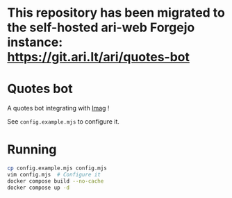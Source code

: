 # This repository has been migrated to the self-hosted ari-web Forgejo instance: <https://git.ari.lt/ari/quotes-bot>
# Quotes bot

A quotes bot integrating with [Imag](https://ari.lt/gh/imag) !

See `config.example.mjs` to configure it.

# Running

```sh
cp config.example.mjs config.mjs
vim config.mjs  # Configure it
docker compose build --no-cache
docker compose up -d
```
